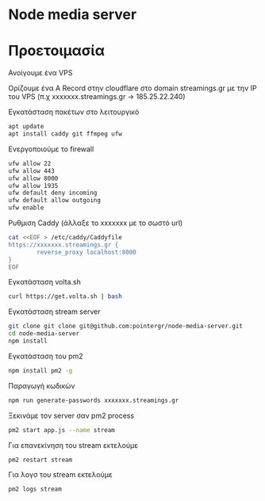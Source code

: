# Node media server

# Προετοιμασία
Ανοίγουμε ένα VPS

Ορίζουμε ένα A Record στην cloudflare στο domain streamings.gr με την IP του VPS (π.χ xxxxxxx.streamings.gr -> 185.25.22.240)

Εγκατάσταση πακέτων στο λειτουργικό
```bash
apt update
apt install caddy git ffmpeg ufw
```

Ενεργοποιούμε το firewall
```bash
ufw allow 22
ufw allow 443
ufw allow 8000
ufw allow 1935
ufw default deny incoming
ufw default allow outgoing
ufw enable
```

Ρυθμιση Caddy (άλλαξε το xxxxxxx με το σωστό url)
```bash
cat <<EOF > /etc/caddy/Caddyfile
https://xxxxxxx.streamings.gr {
        reverse_proxy localhost:8000
}
EOF
```

Εγκατάσταση volta.sh
```bash
curl https://get.volta.sh | bash
```

Εγκατάσταση stream server
```bash
git clone git clone git@github.com:pointergr/node-media-server.git
cd node-media-server
npm install
```

Εγκατάσταση του pm2
```bash
npm install pm2 -g
```

Παραγωγή κωδικών
```bash
npm run generate-passwords xxxxxxx.streamings.gr
```

Ξεκινάμε τον server σαν pm2 process
```bash
pm2 start app.js --name stream
```

Για επανεκίνηση του stream εκτελούμε
```bash
pm2 restart stream
```

Για λογσ του stream εκτελούμε
```bash
pm2 logs stream
```